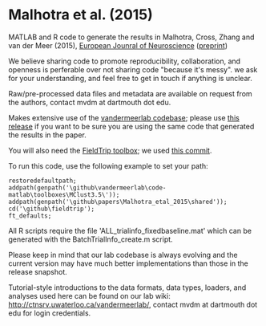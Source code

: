 # Malhotra et al. (2015)

MATLAB and R code to generate the results in Malhotra, Cross, Zhang
and van der Meer (2015),
[European Jounral of Neuroscience](http://onlinelibrary.wiley.com/doi/10.1111/ejn.13069/full) ([preprint](http://www.vandermeerlab.org/SM_MvdM_gamma_accepted.pdf))

We believe sharing code to promote reproducibility, collaboration, and openness is perferable over not sharing code "because it's messy". we ask for your understanding, and feel free to get in touch if anything is unclear.

Raw/pre-processed data files and metadata are available on request from the authors, contact mvdm at dartmouth dot edu.

Makes extensive use of the
[vandermeerlab codebase](https://github.com/mvdm/vandermeerlab);
please use
[this release](https://github.com/mvdm/vandermeerlab/releases/tag/v1.1)
if you want to be sure you are using the same code that generated the
results in the paper.

You will also need the [FieldTrip toolbox](http://www.fieldtriptoolbox.org/); we used [this commit](https://github.com/fieldtrip/fieldtrip/commit/a93aa21f4f65f933da5254f20265f8b8489668fe). 

To run this code, use the following example to set your path:

```
restoredefaultpath;
addpath(genpath('\github\vandermeerlab\code-matlab\toolboxes\MClust3.5\'));
addpath(genpath('\github\papers\Malhotra_etal_2015\shared'));
cd('\github\fieldtrip');
ft_defaults;
```

All R scripts require the file 'ALL_trialinfo_fixedbaseline.mat' which
can be generated with the BatchTrialInfo_create.m script.

Please keep in mind that our lab codebase is always evolving and the
current version may have much better implementations than those in the
release snapshot.

Tutorial-style introductions to the data formats, data types, loaders,
and analyses used here can be found on our lab wiki:
http://ctnsrv.uwaterloo.ca/vandermeerlab/, contact mvdm at dartmouth
dot edu for login credentials.
